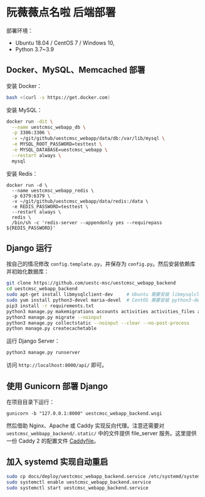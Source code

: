 # 阮薇薇点名啦 后端部署

部署环境：

* Ubuntu 18.04 / CentOS 7 / Windows 10, 
* Python 3.7~3.9

## Docker、MySQL、Memcached 部署

安装 Docker：

```sh
bash <(curl -s https://get.docker.com)
```

安装 MySQL：

```sh
docker run -dit \
  --name uestcmsc_webapp_db \
  -p 3306:3306 \
  -v ~/git/github/uestcmsc_webapp/data/db:/var/lib/mysql \
  -e MYSQL_ROOT_PASSWORD=testtest \
  -e MYSQL_DATABASE=uestcmsc_webapp \
  --restart always \
  mysql
```

安装 Redis：

```shell
docker run -d \
  --name uestcmsc_webapp_redis \
  -p 6379:6379 \
  -v ~/git/github/uestcmsc_webapp/data/redis:/data \
  -e REDIS_PASSWORD=testtest \
  --restart always \
  redis \
  /bin/sh -c 'redis-server --appendonly yes --requirepass ${REDIS_PASSWORD}'
```

## Django 运行

按自己的情况修改 `config.template.py`，并保存为 `config.py`。然后安装依赖库并初始化数据库：

```sh
git clone https://github.com/uestc-msc/uestcmsc_webapp_backend
cd uestcmsc_webapp_backend
sudo apt-get install libmysqlclient-dev     # Ubuntu 需要安装 libmysqlclient-dev
sudo yum install python3-devel maria-devel  # CentOS 需要安装 python3-devel maria-devel
pip3 install -r requirements.txt
python3 manage.py makemigrations accounts activities activities_files activities_photos activities_links activities_comments activities_tags cloud users --noinput
python3 manage.py migrate --noinput
python3 manage.py collectstatic --noinput --clear --no-post-process
python manage.py createcachetable
```

运行 Django Server：

```sh
python3 manage.py runserver
```

访问 `http://localhost:8000/api/` 即可。

## 使用 Gunicorn 部署 Django

在项目目录下运行：

```
gunicorn -b "127.0.0.1:8000" uestcmsc_webapp_backend.wsgi
```

然后借助 Nginx、Apache 或 Caddy 实现反向代理。注意还需要对 `uestcmsc_webbapp_backend/.static/` 中的文件提供 file_server 服务。这里提供一份 Caddy 2 的配置文件 [Caddyfile](Caddyfile)。

## 加入 systemd 实现自动重启

```sh
sudo cp docs/deploy/uestcmsc_webapp_backend.service /etc/systemd/system
sudo systemctl enable uestcmsc_webapp_backend.service
sudo systemctl start uestcmsc_webapp_backend.service
```